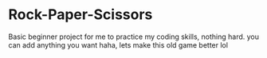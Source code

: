 # Rock-Paper-Scissors
Basic beginner project for me to practice my coding skills, nothing hard.
you can add anything you want haha, lets make this old game better lol
